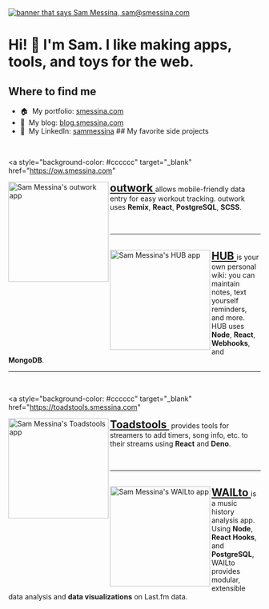 <a target="_blank" href="https://smessina.com">
  <img
    src="https://smessina.com/images/header-banner.png"
    alt="banner that says Sam Messina, sam@smessina.com"
  />
</a>

# Hi! :wave: I'm Sam. I like making apps, tools, and toys for the web. 


## Where to find me 

- :house:&nbsp; My portfolio: [smessina.com](https://smessina.com)
- :pencil:&nbsp; My blog: [blog.smessina.com](https://blog.smessina.com)
- :briefcase:&nbsp; My LinkedIn: [sammessina](https://www.linkedin.com/in/sammessina/) ## My favorite side
projects

<br />

<a
  style="background-color: #cccccc"
  target="_blank"
  href="https://ow.smessina.com"
>
  <img
    alt="Sam Messina's outwork app"
    align="left"
    src="https://smessina.com/images/logos/outwork-logo-background.png"
    width="200px"
  />
</a>
<span>
  <strong style="font-size: 1.5em">
    <a target="_blank" href="https://ow.smessina.com"> outwork </a>
  </strong>
  allows mobile-friendly data entry for easy workout tracking. outwork uses
  <strong>Remix</strong>, <strong>React</strong>, <strong>PostgreSQL</strong>,
  <strong>SCSS</strong>.
</span>

<br />

---

<br />

<a style="background-color: #ffd6a0" target="_blank" href="https://hubert.wiki">
  <img
    alt="Sam Messina's HUB app"
    align="left"
    src="https://smessina.com/images/logos/hub-logo-background.png"
    width="200px"
  />
</a>
<span>
  <strong style="font-size: 1.5em">
    <a target="_blank" href="https://hubert.wiki"> HUB </a>
  </strong>
  is your own personal wiki: you can maintain notes, text yourself reminders,
  and more. HUB uses <strong>Node</strong>, <strong>React</strong>,
  <strong>Webhooks</strong>, and <strong>MongoDB</strong>.
</span>

<br />

---

<br />

<a
  style="background-color: #cccccc"
  target="_blank"
  href="https://toadstools.smessina.com"
>
  <img
    alt="Sam Messina's Toadstools app"
    align="left"
    src="https://smessina.com/images/logos/toadstools-logo-background.png"
    width="200px"
  />
</a>
<span>
  <strong style="font-size: 1.5em">
    <a target="_blank" href="https://toadstools.smessina.com"> Toadstools </a>
  </strong>
  &nbsp;provides tools for streamers to add timers, song info, etc. to their
  streams using <strong>React</strong> and <strong>Deno</strong>.
</span>

<br />

---

<br />
<a style="" target="_blank" href="https://wailto.smessina.com">
  <img
    alt="Sam Messina's WAILto app"
    align="left"
    src="https://smessina.com/images/logos/wailto-logo-background.png"
    width="200px"
  />
</a>
<span>
  <strong style="font-size: 1.5em">
    <a target="_blank" href="https://wailto.smessina.com"> WAILto </a>
  </strong>
  is a music history analysis app. Using <strong>Node</strong>,
  <strong>React Hooks</strong>, and <strong>PostgreSQL</strong>, WAILto provides
  modular, extensible data analysis and <strong>data visualizations</strong> on
  Last.fm data.
</span>

<br />
<br />
